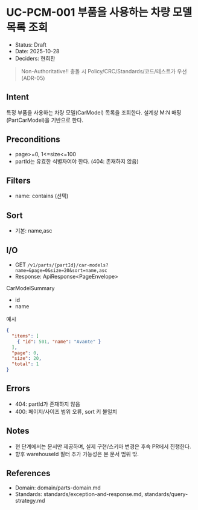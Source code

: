 # UC-PCM-001 부품을 사용하는 차량 모델 목록 조회

- Status: Draft
- Date: 2025-10-28
- Deciders: 현희찬

> Non-Authoritative!! 충돌 시 Policy/CRC/Standards/코드/테스트가 우선 (ADR-05)

## Intent
특정 부품을 사용하는 차량 모델(CarModel) 목록을 조회한다. 설계상 M:N 매핑(PartCarModel)을 기반으로 한다.

## Preconditions
- page>=0, 1<=size<=100
- partId는 유효한 식별자여야 한다. (404: 존재하지 않음)

## Filters
- name: contains (선택)

## Sort
- 기본: name,asc

## I/O
- GET `/v1/parts/{partId}/car-models?name=&page=0&size=20&sort=name,asc`
- Response: ApiResponse<PageEnvelope<CarModelSummary>>

CarModelSummary
- id
- name

예시
```json
{
  "items": [
    { "id": 501, "name": "Avante" }
  ],
  "page": 0,
  "size": 20,
  "total": 1
}
```

## Errors
- 404: partId가 존재하지 않음
- 400: 페이지/사이즈 범위 오류, sort 키 불일치

## Notes
- 현 단계에서는 문서만 제공하며, 실제 구현/스키마 변경은 후속 PR에서 진행한다.
- 향후 warehouseId 필터 추가 가능성은 본 문서 범위 밖.

## References
- Domain: domain/parts-domain.md
- Standards: standards/exception-and-response.md, standards/query-strategy.md
